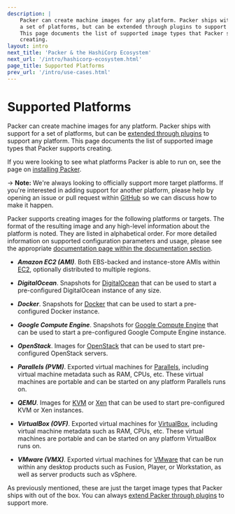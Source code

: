 ```yaml
---
description: |
    Packer can create machine images for any platform. Packer ships with support for
    a set of platforms, but can be extended through plugins to support any platform.
    This page documents the list of supported image types that Packer supports
    creating.
layout: intro
next_title: 'Packer & the HashiCorp Ecosystem'
next_url: '/intro/hashicorp-ecosystem.html'
page_title: Supported Platforms
prev_url: '/intro/use-cases.html'
---
```


# Supported Platforms

Packer can create machine images for any platform. Packer ships with support for
a set of platforms, but can be [extended through
plugins](/docs/extend/builder.html) to support any platform. This page documents
the list of supported image types that Packer supports creating.

If you were looking to see what platforms Packer is able to run on, see the page
on [installing Packer](/intro/getting-started/setup.html).

-&gt; **Note:** We're always looking to officially support more target
platforms. If you're interested in adding support for another platform, please
help by opening an issue or pull request within
[GitHub](https://github.com/mitchellh/packer) so we can discuss how to make it
happen.

Packer supports creating images for the following platforms or targets. The
format of the resulting image and any high-level information about the platform
is noted. They are listed in alphabetical order. For more detailed information
on supported configuration parameters and usage, please see the appropriate
[documentation page within the documentation section](/docs).

-   ***Amazon EC2 (AMI)***. Both EBS-backed and instance-store AMIs within
    [EC2](https://aws.amazon.com/ec2/), optionally distributed to
    multiple regions.

-   ***DigitalOcean***. Snapshots for
    [DigitalOcean](https://www.digitalocean.com/) that can be used to start a
    pre-configured DigitalOcean instance of any size.

-   ***Docker***. Snapshots for [Docker](https://www.docker.io/) that can be
    used to start a pre-configured Docker instance.

-   ***Google Compute Engine***. Snapshots for [Google Compute
    Engine](https://cloud.google.com/products/compute-engine) that can be used
    to start a pre-configured Google Compute Engine instance.

-   ***OpenStack***. Images for [OpenStack](https://www.openstack.org/) that can
    be used to start pre-configured OpenStack servers.

-   ***Parallels (PVM)***. Exported virtual machines for
    [Parallels](https://www.parallels.com/downloads/desktop/), including virtual
    machine metadata such as RAM, CPUs, etc. These virtual machines are portable
    and can be started on any platform Parallels runs on.

-   ***QEMU***. Images for [KVM](http://www.linux-kvm.org/) or
    [Xen](http://www.xenproject.org/) that can be used to start pre-configured
    KVM or Xen instances.

-   ***VirtualBox (OVF)***. Exported virtual machines for
    [VirtualBox](https://www.virtualbox.org/), including virtual machine
    metadata such as RAM, CPUs, etc. These virtual machines are portable and can
    be started on any platform VirtualBox runs on.

-   ***VMware (VMX)***. Exported virtual machines for
    [VMware](https://www.vmware.com/) that can be run within any desktop
    products such as Fusion, Player, or Workstation, as well as server products
    such as vSphere.

As previously mentioned, these are just the target image types that Packer ships
with out of the box. You can always [extend Packer through
plugins](/docs/extend/builder.html) to support more.
